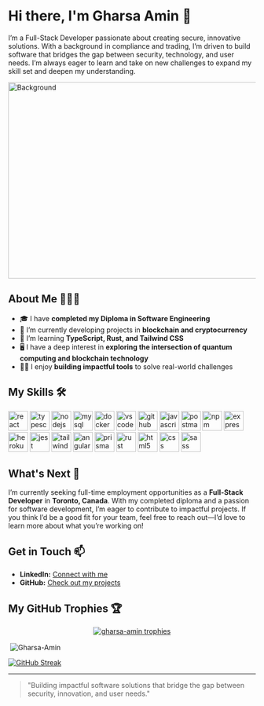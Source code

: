# Hi there, I'm Gharsa Amin 👋

I’m a Full-Stack Developer passionate about creating secure, innovative solutions. With a background in compliance and trading, I’m driven to build software that bridges the gap between security, technology, and user needs. I’m always eager to learn and take on new challenges to expand my skill set and deepen my understanding.

<img src="https://media3.giphy.com/media/v1.Y2lkPTc5MGI3NjExajNzNGczOGF4dnB6YmU1aGtoYmpjZzdnaXBsOWoyZmM1YW90aXVnMyZlcD12MV9pbnRlcm5hbF9naWZfYnlfaWQmY3Q9Zw/unxCGmTuBvwo2djRLA/giphy.gif" alt="Background" width="800px" height="400px"/>


## About Me 💁🏻‍♀️

- 🎓 I have **completed my Diploma in Software Engineering**
- 🔭 I’m currently developing projects in **blockchain and cryptocurrency**
- 🌱 I’m learning **TypeScript, Rust, and Tailwind CSS**
- 🖥️ I have a deep interest in **exploring the intersection of quantum computing and blockchain technology**
- 👨‍💻 I enjoy **building impactful tools** to solve real-world challenges

## My Skills 🛠️

<a href="https://reactjs.org/" target="_blank" rel="noreferrer"><img src="https://skillicons.dev/icons?i=react" alt="react" width="40" height="40"/></a>
<a href="https://www.typescriptlang.org/" target="_blank" rel="noreferrer"><img src="https://skillicons.dev/icons?i=typescript" alt="typescript" width="40" height="40"/></a>
<a href="https://nodejs.org" target="_blank" rel="noreferrer"><img src="https://skillicons.dev/icons?i=nodejs" alt="nodejs" width="40" height="40"/></a>
<a href="https://www.mysql.com/" target="_blank" rel="noreferrer"><img src="https://skillicons.dev/icons?i=mysql" alt="mysql" width="40" height="40"/></a>
<a href="https://www.docker.com/" target="_blank" rel="noreferrer"><img src="https://skillicons.dev/icons?i=docker" alt="docker" width="40" height="40"/></a>
<a href="https://code.visualstudio.com/" target="_blank" rel="noreferrer"><img src="https://skillicons.dev/icons?i=vscode" alt="vscode" width="40" height="40"/></a>
<a href="https://github.com/" target="_blank" rel="noreferrer"><img src="https://skillicons.dev/icons?i=github" alt="github" width="40" height="40"/></a>
<a href="https://developer.mozilla.org/en-US/docs/Web/JavaScript" target="_blank" rel="noreferrer"><img src="https://skillicons.dev/icons?i=js" alt="javascript" width="40" height="40"/></a>
<a href="https://www.postman.com/" target="_blank" rel="noreferrer"><img src="https://skillicons.dev/icons?i=postman" alt="postman" width="40" height="40"/></a>
<a href="https://www.npmjs.com/" target="_blank" rel="noreferrer"><img src="https://skillicons.dev/icons?i=npm" alt="npm" width="40" height="40"/></a>
<a href="https://expressjs.com/" target="_blank" rel="noreferrer"><img src="https://skillicons.dev/icons?i=express" alt="express" width="40" height="40"/></a>
<a href="https://www.heroku.com/" target="_blank" rel="noreferrer"><img src="https://skillicons.dev/icons?i=heroku" alt="heroku" width="40" height="40"/></a>
<a href="https://jestjs.io/" target="_blank" rel="noreferrer"><img src="https://skillicons.dev/icons?i=jest" alt="jest" width="40" height="40"/></a>
<a href="https://tailwindcss.com/" target="_blank" rel="noreferrer"><img src="https://skillicons.dev/icons?i=tailwind" alt="tailwind" width="40" height="40"/></a>
<a href="https://angular.io/" target="_blank" rel="noreferrer"><img src="https://skillicons.dev/icons?i=angular" alt="angular" width="40" height="40"/></a>
<a href="https://www.prisma.io/" target="_blank" rel="noreferrer"><img src="https://skillicons.dev/icons?i=prisma" alt="prisma" width="40" height="40"/></a>
<a href="https://www.rust-lang.org/" target="_blank" rel="noreferrer"><img src="https://skillicons.dev/icons?i=rust" alt="rust" width="40" height="40"/></a>
<a href="https://www.w3.org/html/" target="_blank" rel="noreferrer"><img src="https://skillicons.dev/icons?i=html" alt="html5" width="40" height="40"/></a>
<a href="https://www.w3schools.com/css/" target="_blank" rel="noreferrer"><img src="https://skillicons.dev/icons?i=css" alt="css" width="40" height="40"/></a>
<a href="https://sass-lang.com" target="_blank" rel="noreferrer"><img src="https://skillicons.dev/icons?i=sass" alt="sass" width="40" height="40"/></a>

## What's Next 🚀

I’m currently seeking full-time employment opportunities as a **Full-Stack Developer** in **Toronto, Canada**. With my completed diploma and a passion for software development, I’m eager to contribute to impactful projects. If you think I’d be a good fit for your team, feel free to reach out—I’d love to learn more about what you’re working on!

## Get in Touch 📫

- **LinkedIn:** [Connect with me](https://www.linkedin.com/in/gharsanay-amin/)
- **GitHub:** [Check out my projects](https://github.com/Gharsa-Amin)

## My GitHub Trophies 🏆

<p align="center">
  <a href="https://github.com/ryo-ma/github-profile-trophy">
    <img src="https://github-profile-trophy.vercel.app/?username=gharsa-amin&theme=onestar&row=1&column=4&no-frame=true&title=Commits,PullRequest,Reviews" alt="gharsa-amin trophies" />
  </a>
</p>

<p>&nbsp;<img align="center" src="https://github-readme-stats.vercel.app/api?username=Gharsa-Amin&show_icons=true&locale=en" alt="Gharsa-Amin" /></p>

[![GitHub Streak](http://github-readme-streak-stats.herokuapp.com?user=Gharsa-Amin&theme=react&hide_border=true&date_format=M%20j%5B%2C%20Y%5D)](https://git.io/streak-stats)


---

> "Building impactful software solutions that bridge the gap between security, innovation, and user needs."
